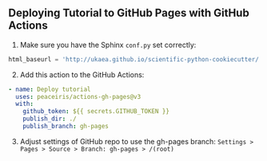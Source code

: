## Deploying Tutorial to GitHub Pages with GitHub Actions

1. Make sure you have the Sphinx `conf.py` set correctly:
  ```python
  html_baseurl = 'http://ukaea.github.io/scientific-python-cookiecutter/'
  ```
2. Add this action to the GitHub Actions: 
  ```yaml
  - name: Deploy tutorial
    uses: peaceiris/actions-gh-pages@v3
    with:
      github_token: ${{ secrets.GITHUB_TOKEN }}
      publish_dir: ./
      publish_branch: gh-pages
  ```
3. Adjust settings of GitHub repo to use the gh-pages branch: `Settings > Pages > Source > Branch: gh-pages > /(root)`
